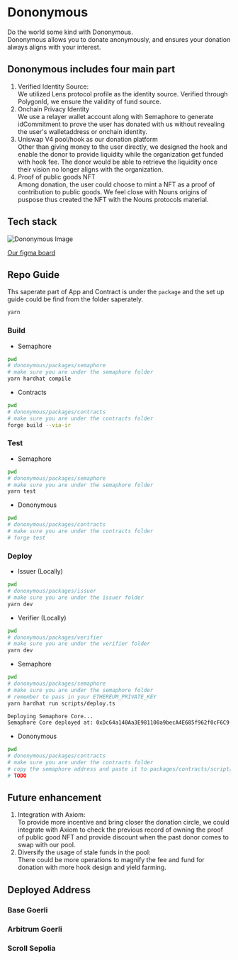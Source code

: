 # Dononymous

Do the world some kind with Dononymous.</br>
Dononymous allows you to donate anonymously, and ensures your donation always aligns with your interest.

## Dononymous includes four main part

1. Verified Identity Source: </br>
   We utilized Lens protocol profile as the identity source. Verified through PolygonId, we ensure the validity of fund source.
2. Onchain Privacy Identity </br>
   We use a relayer wallet account along with Semaphore to generate idCommitment to prove the user has donated with us without revealing the user's walletaddress or onchain identity.
3. Uniswap V4 pool/hook as our donation platform </br>
   Other than giving money to the user directly, we designed the hook and enable the donor to provide liquidity while the organization get funded with hook fee. The donor would be able to retrieve the liquidity once their vision no longer aligns with the organization.
4. Proof of public goods NFT </br>
   Among donation, the user could choose to mint a NFT as a proof of contribution to public goods. We feel close with Nouns origins of puspose thus created the NFT with the Nouns protocols material.

## Tech stack

![Dononymous Image](https://github.com/0xDononymous/dononymous/assets/48847495/1ba0b199-7500-4994-a8b8-49f94940b0b2)

[Our figma board](https://www.figma.com/file/kx2dF6nh1GdXSMbzXCewdE/ZKoupon?type=design&node-id=101%3A2&mode=design&t=bTVxkG3VKebXW0Xf-1)

## Repo Guide

Ths saperate part of App and Contract is under the `package` and the set up guide could be find from the folder saperately.

```bash
yarn
```

### Build

* Semaphore

```bash
pwd
# dononymous/packages/semaphore
# make sure you are under the semaphore folder
yarn hardhat compile
```

* Contracts

```bash
pwd
# dononymous/packages/contracts
# make sure you are under the contracts folder
forge build --via-ir
```

### Test

* Semaphore

```bash
pwd
# dononymous/packages/semaphore
# make sure you are under the semaphore folder
yarn test
```

* Dononymous

```bash
pwd
# dononymous/packages/contracts
# make sure you are under the contracts folder
# forge test
```

### Deploy

* Issuer (Locally)

```bash
pwd
# dononymous/packages/issuer
# make sure you are under the issuer folder
yarn dev
```

* Verifier (Locally)

```bash
pwd
# dononymous/packages/verifier
# make sure you are under the verifier folder
yarn dev
```

* Semaphore

```bash
pwd
# dononymous/packages/semaphore
# make sure you are under the semaphore folder
# remember to pass in your ETHEREUM_PRIVATE_KEY
yarn hardhat run scripts/deploy.ts

Deploying Semaphore Core...
Semaphore Core deployed at: 0xDc64a140Aa3E981100a9becA4E685f962f0cF6C9
```

* Dononymous

```bash
pwd
# dononymous/packages/contracts
# make sure you are under the contracts folder
# copy the semaphore address and paste it to packages/contracts/script/Dononymous.s.sol#L18
# TODO
```

## Future enhancement

1. Integration with Axiom:</br>
   To provide more incentive and bring closer the donation circle, we could integrate with Axiom to check the previous record of owning the proof of public good NFT and provide discount when the past donor comes to swap with our pool.
2. Diversify the usage of stale funds in the pool: </br>
   There could be more operations to magnify the fee and fund for donation with more hook design and yield farming.

## Deployed Address

### Base Goerli

### Arbitrum Goerli

### Scroll Sepolia
